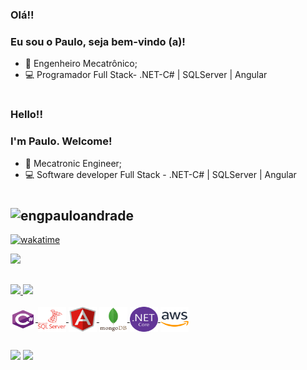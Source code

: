 ### Olá!! 

### Eu sou o Paulo, seja bem-vindo (a)!


- :construction_worker: Engenheiro Mecatrônico;
- :computer: Programador Full Stack- .NET-C# | SQLServer | Angular

#
### Hello!! 

### I'm Paulo. Welcome!


- :construction_worker: Mecatronic Engineer;
- :computer: Software developer Full Stack - .NET-C# | SQLServer | Angular


#
   ## <img src="https://komarev.com/ghpvc/?username=engpauloandrade&color=green" alt="engpauloandrade" />
   [![wakatime](https://wakatime.com/badge/user/75e04c6a-674e-452a-8d7d-4fc5400a2034.svg)](https://wakatime.com/@75e04c6a-674e-452a-8d7d-4fc5400a2034)
   <p align="left"> <img src="https://github-readme-stats.vercel.app/api/wakatime?username=deandradeph&theme=dracula&layout=compact" />


##

<div>
  <a href="https://github.com/engpauloandrade">
  <img height="180em" src="https://github-readme-stats.vercel.app/api?username=engpauloandrade&show_icons=true&theme=dracula&include_all_commits=true&count_private=true"/>
  <img height="180em" src="https://github-readme-stats.vercel.app/api/top-langs/?username=engpauloandrade&layout=compact&langs_count=7&theme=dracula"/>
</div>
  
  <div style="display: inline_block"><br>


  <img align="center" alt="Paulo-csharp" height="30" width="40" src="https://github.com/devicons/devicon/blob/master/icons/csharp/csharp-original.svg">
     
  <img align="center" alt="Paulo-sqlserver" height="40" width="45" src="https://github.com/devicons/devicon/blob/master/icons/microsoftsqlserver/microsoftsqlserver-plain-wordmark.svg">
     
  <img align="center" alt="Paulo-android" height="40" width="45" src="https://github.com/devicons/devicon/blob/master/icons/angularjs/angularjs-original.svg">
     
  <img align="center" alt="Paulo-android" height="40" width="45" src="https://github.com/devicons/devicon/blob/master/icons/mongodb/mongodb-original-wordmark.svg">
  
  <img align="center" alt="Paulo-android" height="40" width="45" src="https://github.com/devicons/devicon/blob/master/icons/dotnetcore/dotnetcore-original.svg">
  
  <img align="center" alt="Paulo-android" height="40" width="45" src="https://github.com/devicons/devicon/blob/master/icons/amazonwebservices/amazonwebservices-original-wordmark.svg">   
     
     
</div>
  
  ##
  
  </div>
  <a href="https://www.linkedin.com/in/paulo-andrade-7b8917b3/" target="_blank"><img src="https://img.shields.io/badge/-LinkedIn-%230077B5?style=for-the-badge&logo=linkedin&logoColor=white" target="_blank"></a> 
  <a href = "mailto:deandradeph@gmail.com"><img src="https://img.shields.io/badge/-Gmail-%23333?style=for-the-badge&logo=gmail&logoColor=white" target="_blank"></a>
